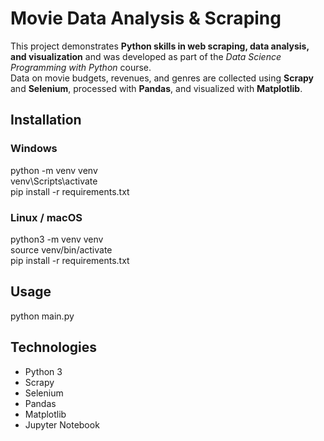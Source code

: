 # Movie Data Analysis & Scraping

This project demonstrates **Python skills in web scraping, data analysis, and visualization** and was developed as part of the *Data Science Programming with Python* course.  
Data on movie budgets, revenues, and genres are collected using **Scrapy** and **Selenium**, processed with **Pandas**, and visualized with **Matplotlib**.  

## Installation

### Windows
python -m venv venv  
venv\Scripts\activate  
pip install -r requirements.txt  

### Linux / macOS
python3 -m venv venv  
source venv/bin/activate  
pip install -r requirements.txt  

## Usage
python main.py  

## Technologies
- Python 3  
- Scrapy  
- Selenium  
- Pandas  
- Matplotlib  
- Jupyter Notebook  
